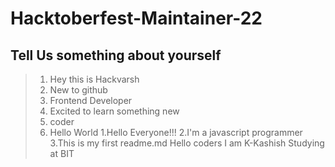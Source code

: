# Hacktoberfest-Maintainer-22
## Tell Us something about yourself
> 1. Hey this is Hackvarsh 
> 2. New to github
> 3. Frontend Developer
> 4. Excited to learn something new
> 5. coder
> 6. Hello World
1.Hello Everyone!!!
2.I'm a javascript programmer
3.This is my first readme.md
> Hello coders 
> I am K-Kashish
> Studying at BIT
